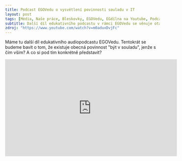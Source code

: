 ```yaml
---
title: Podcast EGOVedu o vysvětlení povinnosti souladu v IT
layout: post
tags: [Média, Naše práce, Bleskovky, EGOVedu, EGdílna na Youtube, Podcast, Vzdělávání]
subtitle: Další díl edukativního podcastu v rámci EGOVedu se věnuje otázce, co to znamená být v souladu s... podle zákona o informačních systémech veřejné správy
zdroj: "https://www.youtube.com/watch?v=m0aduxDvjFc"
---
```



Máme tu další díl edukativního audiopodcastu EGOVedu. Tentokrát se budeme bavit o tom, že existuje obecná povinnost "být v souladu", jenže s čím vším? A co si pod tím konkrétně představit?

<iframe width="560" height="315" src="https://www.youtube.com/embed/m0aduxDvjFc?si=A7cE3Z_-VtB9BC3u" title="YouTube video player" frameborder="0" allow="accelerometer; autoplay; clipboard-write; encrypted-media; gyroscope; picture-in-picture; web-share" allowfullscreen></iframe>